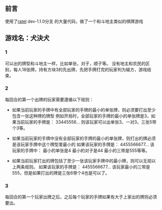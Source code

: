 ## 前言
使用了[ratel](https://github.com/ainilili/ratel) dev-1.1.0分支 的大量代码，做了一个和斗地主类似的棋牌游戏

## 游戏名：犬決犬
### 1
可以出的牌型和斗地主一样，比如单张，对子，顺子等。
没有地主和农民的区别，每人18张牌，持有方块3的先出牌，先把手牌打完的玩家判为输方，游戏结束。

### 2
每回合的第一个出牌的玩家需要遵循以下规则：

- 如果当前玩家的手牌中有全部玩家的手牌的最小的单张牌，则必须要打出至少包含一张这种牌的牌型
例如开局时，全部玩家的手牌的最小的单张牌是3，如果当前玩家的手牌是：
33445556...
则该玩家可以出单张3、一对3，三张5带个3等。

- 如果当前玩家的手牌中没有全部玩家的手牌的最小的单张牌，则打出的牌必须是该玩家手牌中这个牌型里最小的
如果该玩家的手牌是：
4455566677...
该玩家的手牌中：
最小的单张是4
最小的对子是44
最小的三带是555等等。

- 如果当前玩家打出的牌包括了至少一张该玩家手牌中的最小牌，则可以无视以上两条规则。
如果该玩家的手牌是：
4455566677...
该玩家最小的三带是555，但是如果打出的牌是三张6带个4也是可以了。

### 3
每回合的第一个玩家出牌之后，之后每个玩家的手牌如果有大于上家出的牌则必须要出。